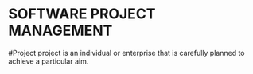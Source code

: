 # SOFTWARE PROJECT MANAGEMENT

#Project
project is an individual or enterprise that is carefully planned to achieve a particular aim.
